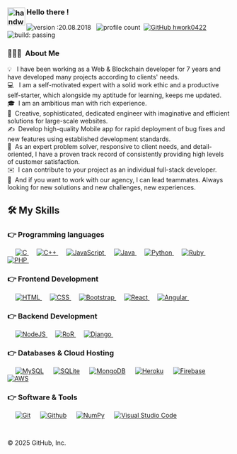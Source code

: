 ### <img alt="handwavegif" src="https://user-images.githubusercontent.com/39513876/112366216-8cfe7400-8cfe-11eb-8116-7d3dbae20e97.gif" width='40' align="left"/> Hello there !
![version :20.08.2018](https://img.shields.io/badge/version-20.08.2018-informational) &nbsp;
![profile count](https://komarev.com/ghpvc/?username=hwork0422&color=red)&nbsp;
[![GitHub hwork0422](https://img.shields.io/github/followers/hwork0422?label=follow&style=social)](https://github.com/hwork0422)&nbsp;
![build: passing](https://img.shields.io/badge/build-passing-success)
### 👨🏻‍💻 &nbsp;About Me

💡 &nbsp; I have been working as a Web & Blockchain developer for 7 years and have developed many projects according to clients' needs. \
💻 &nbsp; I am a self-motivated expert with a solid work ethic and a productive self-starter, which alongside my aptitude for learning, keeps me updated. \
🎓&nbsp; I am an ambitious man with rich experience.\
🌱 &nbsp;Creative, sophisticated, dedicated engineer with imaginative and efficient solutions for large-scale websites.\
✍️ &nbsp;Develop high-quality Mobile app for rapid deployment of bug fixes and new features using established development standards. \
💬 &nbsp;As an expert problem solver, responsive to client needs, and detail-oriented, I have a proven track record of consistently providing high levels of customer satisfaction.\
✉️ &nbsp;I can contribute to your project as an individual full-stack developer. \
📄 &nbsp;And if you want to work with our agency, I can lead teammates. Always looking for new solutions and new challenges, new experiences.


## 🛠️ My Skills

### 👉 Programming languages

<p align="left"> 
  &emsp; 
  <a href="https://www.cprogramming.com/" target="_blank"> 
    <img alt="C" src="https://img.shields.io/badge/C%20-%232370ED.svg?logo=c&logoColor=white">
  </a> 
  &emsp;
  <a href="https://www.w3schools.com/cpp/" target="_blank"> 
    <img alt="C++" src="https://img.shields.io/badge/C++%20-%2300599C.svg?logo=c%2B%2B&logoColor=white">
  </a> 
  &emsp;
  <a href="https://developer.mozilla.org/en-US/docs/Web/JavaScript" target="_blank"> 
     <img alt="JavaScript" src="https://img.shields.io/badge/JavaScript%20-%23F7DF1E.svg?logo=javascript&logoColor=black">
   </a>
  &emsp;
  <a href="https://www.java.com" target="_blank"> 
    <img alt="Java" src="https://img.shields.io/badge/Java-%23007396.svg?logo=java&logoColor=white">
  </a>
  &emsp;
   <a href="https://www.python.org" target="_blank">
    <img alt="Python" src="https://img.shields.io/badge/Python%20-%2314354C.svg?logo=python&logoColor=white">
  </a>
   &emsp;
   <a href="https://www.ruby-lang.org/en/" target="_blank">
    <img alt="Ruby" src="https://img.shields.io/badge/Ruby%20-%2314354C.svg?logo=ruby&logoColor=white">
  </a>
  &emsp;
  <a href="https://www.php.net/">
    <img alt="PHP" src="https://img.shields.io/badge/PHP-%23777BB4.svg?logo=php&logoColor=white"/>
  </a>
&emsp; 
</p>

### 👉 Frontend Development

<p align="left"> 
  &emsp; 
  <a href="https://www.w3.org/html/" target="_blank"> 
   <img alt="HTML" src="https://img.shields.io/badge/HTML5%20-%23E34F26.svg?logo=html5&logoColor=white">
  </a>   
  &emsp;
  <a href="https://www.w3schools.com/css/" target="_blank">
    <img alt="CSS" src="https://img.shields.io/badge/CSS%20-%231572B6.svg?logo=css3&logoColor=white">
  </a> 
   &emsp;
  <a href="https://getbootstrap.com" target="_blank"> 
    <img alt="Bootstrap" src="https://img.shields.io/badge/Bootstrap-%23563D7C.svg?style=flat&logo=bootstrap&logoColor=white"/>
  </a>
  &emsp; 
  <a href="https://reactjs.org" target="_blank"> 
    <img alt="React" src="https://img.shields.io/badge/React-%23DD0031.svg?style=flat&logo=react&logoColor=white"/>
  </a>
  &emsp; 
  <a href="https://angular.io" target="_blank"> 
    <img alt="Angular" src="https://img.shields.io/badge/angular-%23DD0031.svg?style=flat&logo=angular&logoColor=white"/>
  </a>
  &emsp; 
</p>

### 👉 Backend Development

<p align="left"> 
  &emsp;
  <a href="https://www.w3schools.com/css/" target="_blank">
    <img alt="NodeJS" src="https://img.shields.io/badge/NodeJS%20-%231572B6.svg?logo=node.js&logoColor=white">
  </a>
  &emsp;
  <a href="https://www.w3schools.com/css/" target="_blank">
    <img alt="RoR" src="https://img.shields.io/badge/RubyonRails%20-%231572B6.svg?logo=RubyonRails&logoColor=white">
  </a>
&emsp;
  <a href="https://www.w3.org/html/" target="_blank"> 
   <img alt="Django" src="https://img.shields.io/badge/-Django-05122A?style=flat&logo=django&logoColor=092E20">
  </a>   
&emsp; 
</p>

### 👉 Databases & Cloud Hosting

<p align="left">
  &emsp;
    <a href="https://www.mysql.com/"><img alt="MySQL" src="https://img.shields.io/badge/MySQL-00000F?style=flat&logo=mysql&logoColor=white"></a>
  &emsp;
    <a href="https://www.sqlite.org/"><img alt="SQLite" src ="https://img.shields.io/badge/SQLite-07405E?style=flat&logo=sqlite&logoColor=white"/></a>
  &emsp;
    <a href="https://www.mysql.com/"><img alt="MongoDB" src="https://img.shields.io/badge/MongoDB-00000F?style=flat&logo=mongodb&logoColor=white"></a>
  &emsp;
    <a href="https://www.heroku.com/"><img alt="Heroku" src="https://img.shields.io/badge/Heroku%20-%23430098.svg?logo=heroku&logoColor=white"></a>  
  &emsp;
    <a href="https://firebase.google.com/"><img alt="Firebase" src ="https://img.shields.io/badge/Firebase-ffca28?style=flate&logo=firebase&logoColor=black"></a>
 &emsp; 
     <a href="https://firebase.google.com/"><img alt="AWS" src ="https://img.shields.io/badge/AWS-ffca28?style=flate&logo=AWS&logoColor=white"></a>
 &emsp; 
</p>

### 👉 Software & Tools

<p>
  &emsp;
     <a href="#"><img alt="Git" src="https://img.shields.io/badge/Git%20-%23F05033.svg?logo=git&logoColor=white"></a>
 &emsp; 
     <a href="#"><img alt="Github" src="https://img.shields.io/badge/-GitHub-05122A?style=flat&logo=github"></a>
&emsp;
    <a href="#"><img alt="NumPy" src="https://img.shields.io/badge/numpy%20-%23013243.svg?&style=flat&logo=numpy&logoColor=white"></a>
  &emsp;
    <a href="#"><img alt="Visual Studio Code" src="https://img.shields.io/badge/Visual%20Studio%20Code-0078d7.svg?logo=visual-studio-code&logoColor=white"></a>
  &emsp;

</p>

<br/>

<!-- ## 📊 Github Stats (Expand to View)

<details> 
  <summary><b>💻 GitHub Profile Stats</b></summary>
  <br/>
  <p align="center">
    <a href="https://github.com/hwork0422"><img align="center" src="https://github-readme-stats.vercel.app/api?username=candida18&show_icons=true&locale=en&theme=algolia" alt="hwork0422" height="192px"/></a>
	</p>
	<p  align="center">
	  <img src="https://github-readme-stats.vercel.app/api/top-langs?username=hwork0422&show_icons=true&locale=en&layout=compact&theme=algolia" alt="hwork0422" height="192px"/>
	</p>
  <br/>
 </p>
</details>

<br/> -->
<!--
**hwork0422/hwork0422** is a ✨ _special_ ✨ repository because its `README.md` (this file) appears on your GitHub profile.
Here are some ideas to get you started:
- 🔭 I’m currently working on ...
- 🌱 I’m currently learning ...
- 👯 I’m looking to collaborate on ...
- 🤔 I’m looking for help with ...
- 💬 Ask me about ...
- 📫 How to reach me: ...
- 😄 Pronouns: ...
- ⚡ Fun fact: ...
-->

© 2025 GitHub, Inc.

